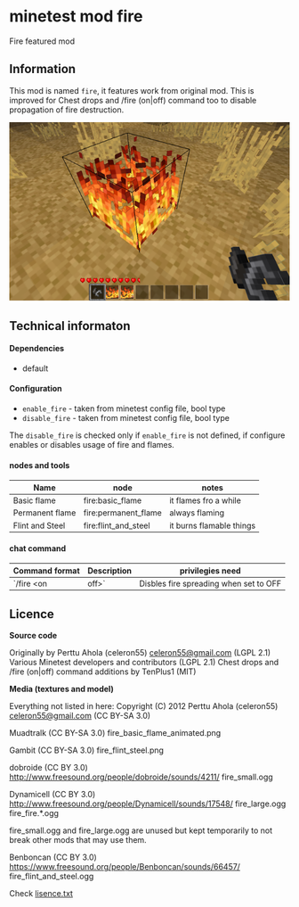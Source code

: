 minetest mod fire
==========================

Fire featured mod

Information
-----------

This mod is named `fire`, it features work from original mod.
This is improved for Chest drops and /fire (on|off) command too to 
disable propagation of fire destruction.

![screenshot.png](screenshot.png)

Technical informaton
--------------------

#### Dependencies

* default

#### Configuration

* `enable_fire` - taken from minetest config file, bool type
* `disable_fire` - taken from minetest config file, bool type

The `disable_fire` is checked only if `enable_fire` is not defined, 
if configure enables or disables usage of fire and flames.

#### nodes and tools

| Name            | node                 | notes |
| --------------- | -------------------- | ----- |
| Basic flame     | fire:basic_flame     | it flames fro a while |
| Permanent flame | fire:permanent_flame | always flaming |
| Flint and Steel | fire:flint_and_steel | it burns flamable things |

#### chat command

| Command format   | Description                            | privilegies need |
| ---------------- | -------------------------------------- | ---------------- |
| `/fire <on|off>` | Disbles fire spreading when set to OFF | server           |

Licence
------

**Source code**

Originally by Perttu Ahola (celeron55) <celeron55@gmail.com> (LGPL 2.1)
Various Minetest developers and contributors (LGPL 2.1)
Chest drops and /fire (on|off) command additions by TenPlus1 (MIT)

**Media (textures and model)**

Everything not listed in here:
Copyright (C) 2012 Perttu Ahola (celeron55) <celeron55@gmail.com> (CC BY-SA 3.0)

Muadtralk (CC BY-SA 3.0)
  fire_basic_flame_animated.png

Gambit (CC BY-SA 3.0)
  fire_flint_steel.png

dobroide (CC BY 3.0)
http://www.freesound.org/people/dobroide/sounds/4211/
  fire_small.ogg

Dynamicell (CC BY 3.0)
http://www.freesound.org/people/Dynamicell/sounds/17548/
  fire_large.ogg
  fire_fire.*.ogg

fire_small.ogg and fire_large.ogg are unused but kept temporarily to not break
other mods that may use them.

Benboncan (CC BY 3.0)
https://www.freesound.org/people/Benboncan/sounds/66457/
  fire_flint_and_steel.ogg

Check [lisence.txt](lisence.txt)
